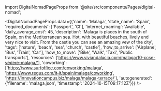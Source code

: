 
import DigitalNomadPageProps from '@site/src/components/Pages/digital-nomad';

<DigitalNomadPageProps
    data={{'name': 'Malaga', 'state_name': 'Spain', 'required_documents': ['Passport', 'CI'], 'internet_roaming': 'Available', 'daily_average_cost': 45, 'description': 'Malaga is places in the south of Spain, on the Mediterranean sea. Hot, with beautiful beaches, lively and very nice to visit. From the castle you can see an amazing vew of the city', 'tags': ['nature', 'beach', 'sea', 'church', 'castle'], 'how_to_arrive': ['Airplane', 'Bus', 'Train', 'Car'], 'how_to_move': ['Bike', 'Walk', 'Taxi', 'Public transports'], 'resources': ['https://www.viviandalucia.com/malaga/10-cose-vedere-malaga/'], 'coworking': ['https://www.surfoffice.com/coworking/malaga', 'https://www.regus.com/it-it/spain/malaga/coworking', 'https://innovationcampus.biz/malaga/malaga-terrace/'], 'autogenerated': {'filename': 'malaga.json', 'timestamp': '2024-10-15T09:17:12Z'}}}
/>

